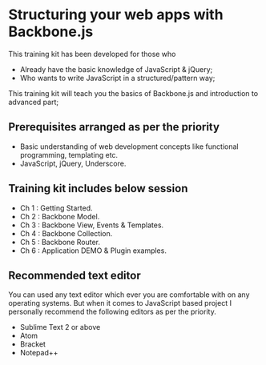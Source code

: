 # Structuring your web apps with Backbone.js

This training kit has been developed for those who

- Already have the basic knowledge of JavaScript & jQuery;
- Who wants to write JavaScript in a structured/pattern way;

This training kit will teach you the basics of Backbone.js and introduction to advanced part;

## Prerequisites arranged as per the priority

- Basic understanding of web development concepts like functional programming, templating etc.
- JavaScript, jQuery, Underscore.

## Training kit includes below session

- Ch 1 : Getting Started.
- Ch 2 : Backbone Model.
- Ch 3 : Backbone View, Events & Templates.
- Ch 4 : Backbone Collection.
- Ch 5 : Backbone Router.
- Ch 6 : Application DEMO & Plugin examples.

## Recommended text editor

You can used any text editor which ever you are comfortable with on any operating systems.
But when it comes to JavaScript based project I personally recommend the following editors
as per the priority.

- Sublime Text 2 or above
- Atom
- Bracket
- Notepad++
